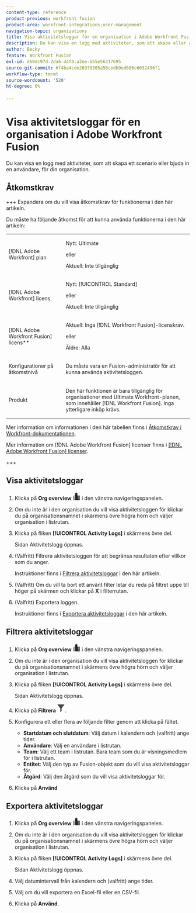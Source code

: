 ```yaml
---
content-type: reference
product-previous: workfront-fusion
product-area: workfront-integrations;user-management
navigation-topic: organizations
title: Visa aktivitetsloggar för en organisation i Adobe Workfront Fusion
description: Du kan visa en logg med aktiviteter, som att skapa eller aktivera scenarier för din organisation.
author: Becky
feature: Workfront Fusion
exl-id: d60dc97d-2da6-44f4-a2ee-bb5e56317695
source-git-commit: 6f4ba4cde26978305a58cedb9ed606c6032496f1
workflow-type: tm+mt
source-wordcount: '520'
ht-degree: 0%

---
```


# Visa aktivitetsloggar för en organisation i Adobe Workfront Fusion

<!--Move to new repo-->

Du kan visa en logg med aktiviteter, som att skapa ett scenario eller bjuda in en användare, för din organisation.

## Åtkomstkrav

+++ Expandera om du vill visa åtkomstkrav för funktionerna i den här artikeln.

Du måste ha följande åtkomst för att kunna använda funktionerna i den här artikeln:

<table style="table-layout:auto">
 <col> 
 <col> 
 <tbody> 
  <tr> 
   <td role="rowheader">[!DNL Adobe Workfront] plan</td>
   <td> <p>Nytt: Ultimate</p> <p>eller</p> <p>Aktuell: Inte tillgänglig</p></td> 
  </tr> 
  <tr data-mc-conditions=""> 
   <td role="rowheader">[!DNL Adobe Workfront] licens</td> 
   <td> <p>Nytt: [!UICONTROL Standard]</p><p>eller</p><p>Aktuell: Inte tillgänglig</p> </td> 
  </tr> 
  <tr> 
   <td role="rowheader">[!DNL Adobe Workfront Fusion] licens**</td> 
   <td>
   <p>Aktuell: Inga [!DNL Workfront Fusion]-licenskrav.</p>
   <p>eller</p>
   <p>Äldre: Alla </p>
   </td> 
  </tr> 
   <tr> 
   <td role="rowheader">Konfigurationer på åtkomstnivå</td> 
   <td> <p>Du måste vara en Fusion-administratör för att kunna använda aktivitetsloggen.</p></td> 
  </tr> 
  <tr> 
   <td role="rowheader">Produkt</td> 
   <td>
   <p>Den här funktionen är bara tillgänglig för organisationer med Ultimate Workfront-planen, som innehåller [!DNL Workfront Fusion]. Inga ytterligare inköp krävs.</p>
   </td> 
  </tr>
 </tbody> 
</table>

Mer information om informationen i den här tabellen finns i [Åtkomstkrav i Workfront-dokumentationen](/help/quicksilver/administration-and-setup/add-users/access-levels-and-object-permissions/access-level-requirements-in-documentation.md).

Mer information om [!DNL Adobe Workfront Fusion] licenser finns i [[!DNL Adobe Workfront Fusion] licenser](../../workfront-fusion/get-started/license-automation-vs-integration.md).

+++



## Visa aktivitetsloggar

1. Klicka på **Org overview** ![Org overview icon](assets/org-overview-icon.png) i den vänstra navigeringspanelen.
1. Om du inte är i den organisation du vill visa aktivitetsloggen för klickar du på organisationsnamnet i skärmens övre högra hörn och väljer organisation i listrutan.
1. Klicka på fliken **[!UICONTROL Activity Logs]** i skärmens övre del.

   Sidan Aktivitetslogg öppnas.
1. (Valfritt) Filtrera aktivitetsloggen för att begränsa resultaten efter villkor som du anger.

   Instruktioner finns i [Filtrera aktivitetsloggar](#filter-the-activity-logs) i den här artikeln.
1. (Valfritt) Om du vill ta bort ett använt filter letar du reda på filtret uppe till höger på skärmen och klickar på **X** i filterrutan.
1. (Valfritt) Exportera loggen.

   Instruktioner finns i [Exportera aktivitetsloggar](#export-the-activity-logs) i den här artikeln.


## Filtrera aktivitetsloggar

1. Klicka på **Org overview** ![Org overview icon](assets/org-overview-icon.png) i den vänstra navigeringspanelen.
1. Om du inte är i den organisation du vill visa aktivitetsloggen för klickar du på organisationsnamnet i skärmens övre högra hörn och väljer organisation i listrutan.
1. Klicka på fliken **[!UICONTROL Activity Logs]** i skärmens övre del.

   Sidan Aktivitetslogg öppnas.
1. Klicka på **Filtrera** ![Filterikon](assets/filter-activity-log.png).
1. Konfigurera ett eller flera av följande filter genom att klicka på fältet.

   * **Startdatum och slutdatum**: Välj datum i kalendern och (valfritt) ange tider.
   * **Användare**: Välj en användare i listrutan.
   * **Team**: Välj ett team i listrutan. Bara team som du är visningsmedlem för i listrutan.
   * **Entitet**: Välj den typ av Fusion-objekt som du vill visa aktivitetsloggar för.
   * **Åtgärd**: Välj den åtgärd som du vill visa aktivitetsloggar för.

1. Klicka på **Använd**

## Exportera aktivitetsloggar

1. Klicka på **Org overview** ![Org overview icon](assets/org-overview-icon.png) i den vänstra navigeringspanelen.
1. Om du inte är i den organisation du vill visa aktivitetsloggen för klickar du på organisationsnamnet i skärmens övre högra hörn och väljer organisation i listrutan.
1. Klicka på fliken **[!UICONTROL Activity Logs]** i skärmens övre del.

   Sidan Aktivitetslogg öppnas.
1. Välj datumintervall från kalendern och (valfritt) ange tider.
1. Välj om du vill exportera en Excel-fil eller en CSV-fil.
1. Klicka på **Använd**.

